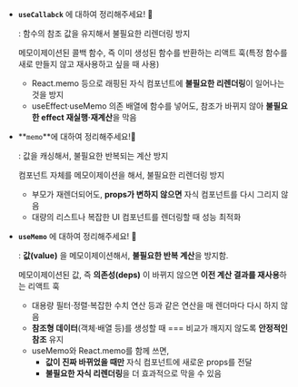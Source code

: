 - **`useCallabck`** 에 대하여 정리해주세요! 🍠
    
    : 함수의 참조 값을 유지해서 불필요한 리렌더링 방지
    
    메모이제이션된 콜백 함수, 즉 이미 생성된 함수를 반환하는 리액트 훅(특정 함수를 새로 만들지 않고 재사용하고 싶을 때 사용)
    
    - React.memo 등으로 래핑된 자식 컴포넌트에 **불필요한 리렌더링**이 일어나는 것을 방지
    - useEffect·useMemo 의존 배열에 함수를 넣어도, 참조가 바뀌지 않아 **불필요한 effect 재실행·재계산**을 막음
    
- **`memo`**에 대하여 정리해주세요!🍠
    
    : 값을 캐싱해서, 불필요한 반복되는 계산 방지
    
    컴포넌트 자체를 메모이제이션을 해서, 불필요한 리렌더링 방지
    
    - 부모가 재렌더되어도, **props가 변하지 않으면** 자식 컴포넌트를 다시 그리지 않음
    - 대량의 리스트나 복잡한 UI 컴포넌트를 렌더링할 때 성능 최적화

- **`useMemo`** 에 대하여 정리해주세요! 🍠
    
    : **값(value)** 을 메모이제이션해서, **불필요한 반복 계산**을 방지함. 
    
    메모이제이션된 값, 즉 **의존성(deps)** 이 바뀌지 않으면 **이전 계산 결과를 재사용**하는 리액트 훅
    
    - 대용량 필터·정렬·복잡한 수치 연산 등과 같은 연산을 매 렌더마다 다시 하지 않음
    - **참조형 데이터**(객체·배열 등)를 생성할 때 === 비교가 깨지지 않도록 **안정적인 참조** 유지
    - useMemo와 React.memo를 함께 쓰면,
        - **값이 진짜 바뀌었을 때만** 자식 컴포넌트에 새로운 props를 전달
        - **불필요한 자식 리렌더링**을 더 효과적으로 막을 수 있음